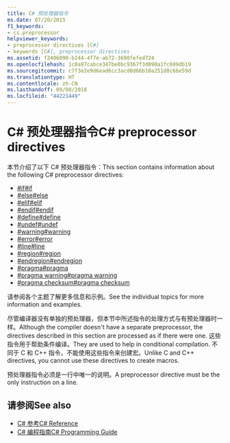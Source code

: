 ```yaml
---
title: C# 预处理器指令
ms.date: 07/20/2015
f1_keywords:
- cs.preprocessor
helpviewer_keywords:
- preprocessor directives [C#]
- keywords [C#], preprocessor directives
ms.assetid: f2406090-b244-4f7e-ab72-3698fefed724
ms.openlocfilehash: 1c0a97cabce347be0bc9367f3d090a1fc699db19
ms.sourcegitcommit: c7f3e2e9d6ead6cc3acd0d66b10a251d0c66e59d
ms.translationtype: HT
ms.contentlocale: zh-CN
ms.lasthandoff: 09/08/2018
ms.locfileid: "44221449"
---
```

# <a name="c-preprocessor-directives"></a><span data-ttu-id="b0434-102">C# 预处理器指令</span><span class="sxs-lookup"><span data-stu-id="b0434-102">C# preprocessor directives</span></span>
<span data-ttu-id="b0434-103">本节介绍了以下 C# 预处理器指令：</span><span class="sxs-lookup"><span data-stu-id="b0434-103">This section contains information about the following C# preprocessor directives:</span></span>

- [<span data-ttu-id="b0434-104">#if</span><span class="sxs-lookup"><span data-stu-id="b0434-104">#if</span></span>](../../../csharp/language-reference/preprocessor-directives/preprocessor-if.md)
- [<span data-ttu-id="b0434-105">#else</span><span class="sxs-lookup"><span data-stu-id="b0434-105">#else</span></span>](../../../csharp/language-reference/preprocessor-directives/preprocessor-else.md)
- [<span data-ttu-id="b0434-106">#elif</span><span class="sxs-lookup"><span data-stu-id="b0434-106">#elif</span></span>](../../../csharp/language-reference/preprocessor-directives/preprocessor-elif.md)
- [<span data-ttu-id="b0434-107">#endif</span><span class="sxs-lookup"><span data-stu-id="b0434-107">#endif</span></span>](../../../csharp/language-reference/preprocessor-directives/preprocessor-endif.md)
- [<span data-ttu-id="b0434-108">#define</span><span class="sxs-lookup"><span data-stu-id="b0434-108">#define</span></span>](../../../csharp/language-reference/preprocessor-directives/preprocessor-define.md)
- [<span data-ttu-id="b0434-109">#undef</span><span class="sxs-lookup"><span data-stu-id="b0434-109">#undef</span></span>](../../../csharp/language-reference/preprocessor-directives/preprocessor-undef.md)
- [<span data-ttu-id="b0434-110">#warning</span><span class="sxs-lookup"><span data-stu-id="b0434-110">#warning</span></span>](../../../csharp/language-reference/preprocessor-directives/preprocessor-warning.md)
- [<span data-ttu-id="b0434-111">#error</span><span class="sxs-lookup"><span data-stu-id="b0434-111">#error</span></span>](../../../csharp/language-reference/preprocessor-directives/preprocessor-error.md)
- [<span data-ttu-id="b0434-112">#line</span><span class="sxs-lookup"><span data-stu-id="b0434-112">#line</span></span>](../../../csharp/language-reference/preprocessor-directives/preprocessor-line.md)
- [<span data-ttu-id="b0434-113">#region</span><span class="sxs-lookup"><span data-stu-id="b0434-113">#region</span></span>](../../../csharp/language-reference/preprocessor-directives/preprocessor-region.md)
- [<span data-ttu-id="b0434-114">#endregion</span><span class="sxs-lookup"><span data-stu-id="b0434-114">#endregion</span></span>](../../../csharp/language-reference/preprocessor-directives/preprocessor-endregion.md)
- [<span data-ttu-id="b0434-115">#pragma</span><span class="sxs-lookup"><span data-stu-id="b0434-115">#pragma</span></span>](../../../csharp/language-reference/preprocessor-directives/preprocessor-pragma.md)
- [<span data-ttu-id="b0434-116">#pragma warning</span><span class="sxs-lookup"><span data-stu-id="b0434-116">#pragma warning</span></span>](../../../csharp/language-reference/preprocessor-directives/preprocessor-pragma-warning.md)
- [<span data-ttu-id="b0434-117">#pragma checksum</span><span class="sxs-lookup"><span data-stu-id="b0434-117">#pragma checksum</span></span>](../../../csharp/language-reference/preprocessor-directives/preprocessor-pragma-checksum.md)

<span data-ttu-id="b0434-118">请参阅各个主题了解更多信息和示例。</span><span class="sxs-lookup"><span data-stu-id="b0434-118">See the individual topics for more information and examples.</span></span>

<span data-ttu-id="b0434-119">尽管编译器没有单独的预处理器，但本节中所述指令的处理方式与有预处理器时一样。</span><span class="sxs-lookup"><span data-stu-id="b0434-119">Although the compiler doesn't have a separate preprocessor, the directives described in this section are processed as if there were one.</span></span> <span data-ttu-id="b0434-120">这些指令用于帮助条件编译。</span><span class="sxs-lookup"><span data-stu-id="b0434-120">They are used to help in conditional compilation.</span></span> <span data-ttu-id="b0434-121">不同于 C 和 C++ 指令，不能使用这些指令来创建宏。</span><span class="sxs-lookup"><span data-stu-id="b0434-121">Unlike C and C++ directives, you cannot use these directives to create macros.</span></span>

<span data-ttu-id="b0434-122">预处理器指令必须是一行中唯一的说明。</span><span class="sxs-lookup"><span data-stu-id="b0434-122">A preprocessor directive must be the only instruction on a line.</span></span>

## <a name="see-also"></a><span data-ttu-id="b0434-123">请参阅</span><span class="sxs-lookup"><span data-stu-id="b0434-123">See also</span></span>

- [<span data-ttu-id="b0434-124">C# 参考</span><span class="sxs-lookup"><span data-stu-id="b0434-124">C# Reference</span></span>](../../../csharp/language-reference/index.md)  
- [<span data-ttu-id="b0434-125">C# 编程指南</span><span class="sxs-lookup"><span data-stu-id="b0434-125">C# Programming Guide</span></span>](../../../csharp/programming-guide/index.md)
